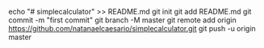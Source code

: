 echo "# simplecalculator" >> README.md
git init
git add README.md
git commit -m "first commit"
git branch -M master
git remote add origin https://github.com/natanaelcaesario/simplecalculator.git
git push -u origin master
                
